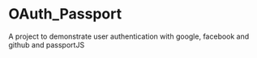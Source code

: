 # OAuth_Passport

A project to demonstrate user authentication with google, facebook and github and passportJS
